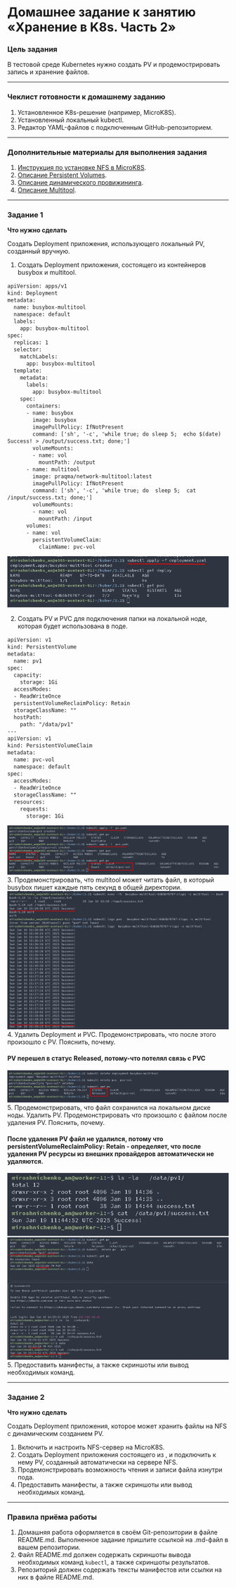 # Домашнее задание к занятию «Хранение в K8s. Часть 2»

### Цель задания

В тестовой среде Kubernetes нужно создать PV и продемострировать запись и хранение файлов.

------

### Чеклист готовности к домашнему заданию

1. Установленное K8s-решение (например, MicroK8S).
2. Установленный локальный kubectl.
3. Редактор YAML-файлов с подключенным GitHub-репозиторием.

------

### Дополнительные материалы для выполнения задания

1. [Инструкция по установке NFS в MicroK8S](https://microk8s.io/docs/nfs). 
2. [Описание Persistent Volumes](https://kubernetes.io/docs/concepts/storage/persistent-volumes/). 
3. [Описание динамического провижининга](https://kubernetes.io/docs/concepts/storage/dynamic-provisioning/). 
4. [Описание Multitool](https://github.com/wbitt/Network-MultiTool).

------

### Задание 1

**Что нужно сделать**

Создать Deployment приложения, использующего локальный PV, созданный вручную.

1. Создать Deployment приложения, состоящего из контейнеров busybox и multitool.
```
apiVersion: apps/v1
kind: Deployment
metadata:
  name: busybox-multitool
  namespace: default
  labels:
    app: busybox-multitool
spec:
  replicas: 1
  selector:
    matchLabels:
      app: busybox-multitool
  template:
    metadata:
      labels:
        app: busybox-multitool
    spec:
      containers:
      - name: busybox
        image: busybox
        imagePullPolicy: IfNotPresent
        command: ['sh', '-c', 'while true; do sleep 5;  echo $(date) Success! > /output/success.txt; done;']
        volumeMounts:
        - name: vol
          mountPath: /output
      - name: multitool
        image: praqma/network-multitool:latest
        imagePullPolicy: IfNotPresent
        command: ['sh', '-c', 'while true; do  sleep 5;  cat /input/success.txt; done;']
        volumeMounts:
        - name: vol
          mountPath: /input        
      volumes:
      - name: vol    
        persistentVolumeClaim:
          claimName: pvc-vol
```
   ![image](screenshots/1_1.jpg)

2. Создать PV и PVC для подключения папки на локальной ноде, которая будет использована в поде.
```
apiVersion: v1
kind: PersistentVolume
metadata:
  name: pv1
spec:  
  capacity:
    storage: 1Gi
  accessModes:
  - ReadWriteOnce
  persistentVolumeReclaimPolicy: Retain
  storageClassName: ""
  hostPath:
    path: "/data/pv1"
---
apiVersion: v1
kind: PersistentVolumeClaim
metadata:
  name: pvc-vol
  namespace: default
spec:  
  accessModes:
  - ReadWriteOnce
  storageClassName: ""
  resources:
    requests:
      storage: 1Gi
```
   ![image](screenshots/1_2.jpg)
3. Продемонстрировать, что multitool может читать файл, в который busybox пишет каждые пять секунд в общей директории. 
    ![image](screenshots/1_3.jpg)
4. Удалить Deployment и PVC. Продемонстрировать, что после этого произошло с PV. Пояснить, почему.
#### PV перешел в статус Released, потому-что потелял связь с PVC 
   ![image](screenshots/1_4.jpg)
5. Продемонстрировать, что файл сохранился на локальном диске ноды. Удалить PV.  Продемонстрировать что произошло с файлом после удаления PV. Пояснить, почему. 
#### После удаления PV файл  не удалился, потому что  persistentVolumeReclaimPolicy: Retain - определяет, что  после удаления PV ресурсы из внешних провайдеров автоматически не удаляются. 
   ![image](screenshots/1_5.jpg)
   ![image](screenshots/1_6.jpg)
5. Предоставить манифесты, а также скриншоты или вывод необходимых команд.

------

### Задание 2

**Что нужно сделать**

Создать Deployment приложения, которое может хранить файлы на NFS с динамическим созданием PV.

1. Включить и настроить NFS-сервер на MicroK8S.
2. Создать Deployment приложения состоящего из , и подключить к нему PV, созданный автоматически на сервере NFS.
3. Продемонстрировать возможность чтения и записи файла изнутри пода. 
4. Предоставить манифесты, а также скриншоты или вывод необходимых команд.

------

### Правила приёма работы

1. Домашняя работа оформляется в своём Git-репозитории в файле README.md. Выполненное задание пришлите ссылкой на .md-файл в вашем репозитории.
2. Файл README.md должен содержать скриншоты вывода необходимых команд `kubectl`, а также скриншоты результатов.
3. Репозиторий должен содержать тексты манифестов или ссылки на них в файле README.md.

